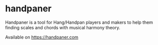 # handpaner

Handpaner is a tool for Hang/Handpan players and makers to help them finding scales and chords with musical harmony theory.

Available on https://handpaner.com
